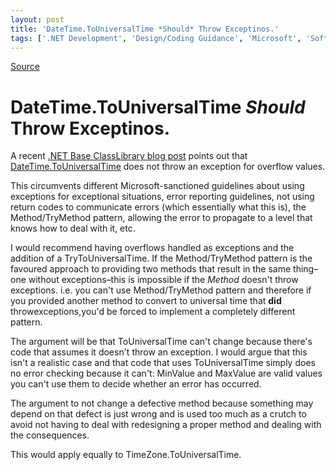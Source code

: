 ```yaml
---
layout: post
title: 'DateTime.ToUniversalTime *Should* Throw Exceptinos.'
tags: ['.NET Development', 'Design/Coding Guidance', 'Microsoft', 'Software Development', 'msmvps', 'June 2007']
---
```

[Source](http://blogs.msmvps.com/peterritchie/2007/06/12/datetime-touniversaltime-should-throw-exceptinos/ "Permalink to DateTime.ToUniversalTime *Should* Throw Exceptinos.")

# DateTime.ToUniversalTime *Should* Throw Exceptinos.

A recent [.NET Base ClassLibrary blog post][1] points out that [DateTime.ToUniversalTime][2] does not throw an exception for overflow values.

This circumvents different Microsoft-sanctioned guidelines about using exceptions for exceptional situations, error reporting guidelines, not using return codes to communicate errors (which essentially what this is), the Method/TryMethod pattern, allowing the error to propagate to a level that knows how to deal with it, etc.

I would recommend having overflows handled as exceptions and the addition of a TryToUniversalTime. If the Method/TryMethod pattern is the favoured approach to providing two methods that result in the same thing–one without exceptions–this is impossible if the _Method_ doesn't throw exceptions. i.e. you can't use Method/TryMethod pattern and therefore if you provided another method to convert to universal time that **did** throwexceptions,you'd be forced to implement a completely different pattern.

The argument will be that ToUniversalTime can't change because there's code that assumes it doesn't throw an exception. I would argue that this isn't a realistic case and that code that uses ToUniversalTime simply does no error checking because it can't: MinValue and MaxValue are valid values you can't use them to decide whether an error has occurred. 

The argument to not change a defective method because something may depend on that defect is just wrong and is used too much as a crutch to avoid not having to deal with redesigning a proper method and dealing with the consequences.

This would apply equally to TimeZone.ToUniversalTime.

[1]: http://blogs.msdn.com/bclteam/archive/2007/06/12/datetime-touniversaltime-returns-maxvalue-minvalue-on-overflow-josh-free.aspx
[2]: http://msdn2.microsoft.com/en-us/library/system.datetime.touniversaltime(vs.80).aspx


